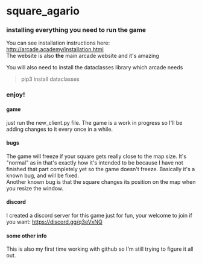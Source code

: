 # square_agario

### installing everything you need to run the game
You can see installation instructions here: <http://arcade.academy/installation.html>
<br>The website is also **the** main arcade website and it's amazing

You will also need to install the dataclasses library which arcade needs
> pip3 install dataclasses

### enjoy!
#### game
just run the new_client.py file. The game is a work in progress so I'll be adding changes to it every once in a while.

#### bugs
The game will freeze if your square gets really close to the map size. It's "normal" as in that's exactly how it's intended to be because I have not finished that part completely yet so the game doesn't freeze. Basically it's a known bug, and will be fixed.
<br>Another known bug is that the square changes its position on the map when you resize the window.

#### discord
I created a discord server for this game just for fun, your welcome to join if you want: <https://discord.gg/q3eVxNQ>

#### some other info
This is also my first time working with github so I'm still trying to figure it all out.
